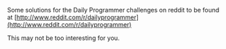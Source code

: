 Some solutions for the Daily Programmer challenges on reddit to be found at [http://www.reddit.com/r/dailyprogrammer](http://www.reddit.com/r/dailyprogrammer)

This may not be too interesting for you.
